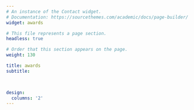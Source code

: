 ```yaml
---
# An instance of the Contact widget.
# Documentation: https://sourcethemes.com/academic/docs/page-builder/
widget: awards

# This file represents a page section.
headless: true

# Order that this section appears on the page.
weight: 130

title: awards
subtitle:


  
design:
  columns: '2'
---
```

